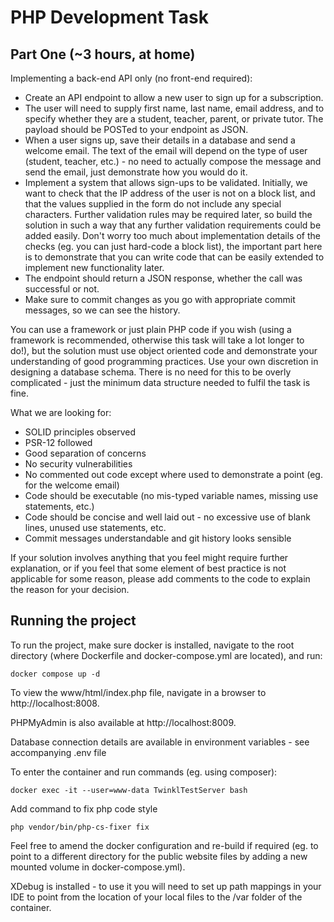 # PHP Development Task
## Part One (~3 hours, at home)

Implementing a back-end API only (no front-end required):

* Create an API endpoint to allow a new user to sign up for a subscription.
* The user will need to supply first name, last name, email address, and to specify whether they are a student, teacher, parent, or private tutor. The payload should be POSTed to your endpoint as JSON.
* When a user signs up, save their details in a database and send a welcome email. The text of the email will depend on the type of user (student, teacher, etc.) - no need to actually compose the message and send the email, just demonstrate how you would do it.
* Implement a system that allows sign-ups to be validated. Initially, we want to check that the IP address of the user is not on a block list, and that the values supplied in the form do not include any special characters. Further validation rules may be required later, so build the solution in such a way that any further validation requirements could be added easily. Don't worry too much about implementation details of the checks (eg. you can just hard-code a block list), the important part here is to demonstrate that you can write code that can be easily extended to implement new functionality later.
* The endpoint should return a JSON response, whether the call was successful or not.
* Make sure to commit changes as you go with appropriate commit messages, so we can see the history.

You can use a framework or just plain PHP code if you wish (using a framework is recommended, otherwise this task will take a lot longer to do!), but the solution must use object oriented code and demonstrate your understanding of good programming practices. Use your own discretion in designing a database schema. There is no need for this to be overly complicated - just the minimum data structure needed to fulfil the task is fine.

What we are looking for:

* SOLID principles observed
* PSR-12 followed
* Good separation of concerns
* No security vulnerabilities
* No commented out code except where used to demonstrate a point (eg. for the welcome email)
* Code should be executable (no mis-typed variable names, missing use statements, etc.)
* Code should be concise and well laid out - no excessive use of blank lines, unused use statements, etc.
* Commit messages understandable and git history looks sensible
 
If your solution involves anything that you feel might require further explanation, or if you feel that some element of best practice is not applicable for some reason, please add comments to the code to explain the reason for your decision.

## Running the project
To run the project, make sure docker is installed, navigate to the root directory 
(where Dockerfile and docker-compose.yml are located), and run:

`docker compose up -d`

To view the www/html/index.php file, navigate in a browser to http://localhost:8008.

PHPMyAdmin is also available at http://localhost:8009.

Database connection details are available in environment variables - see accompanying .env file

To enter the container and run commands (eg. using composer):

`docker exec -it --user=www-data TwinklTestServer bash`

Add command to fix php code style

`php vendor/bin/php-cs-fixer fix`

Feel free to amend the docker configuration and re-build if required 
(eg. to point to a different directory for the public website files by adding
a new mounted volume in docker-compose.yml). 

XDebug is installed - to use it you will need to set up path mappings in your IDE to 
point from the location of your local files to the /var folder of the container.
